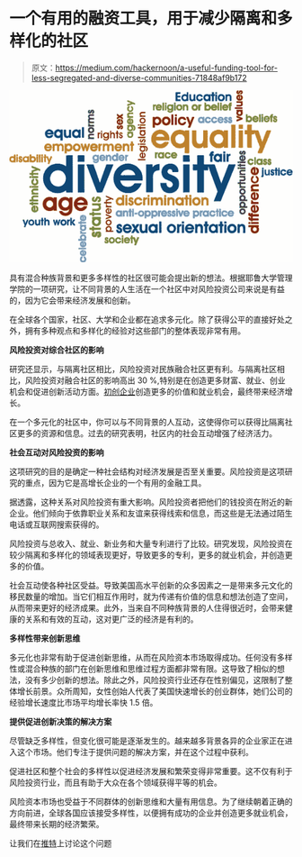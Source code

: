 # 一个有用的融资工具，用于减少隔离和多样化的社区

> 原文：<https://medium.com/hackernoon/a-useful-funding-tool-for-less-segregated-and-diverse-communities-71848af9b172>

![](img/b4c5224102a7526cf770a40efa157da0.png)

具有混合种族背景和更多多样性的社区很可能会提出新的想法。根据耶鲁大学管理学院的一项研究，让不同背景的人生活在一个社区中对风险投资公司来说是有益的，因为它会带来经济发展和创新。

在全球各个国家，社区、大学和企业都在追求多元化。除了获得公平的直接好处之外，拥有多种观点和多样化的经验对这些部门的整体表现非常有用。

**风险投资对综合社区的影响**

研究还显示，与隔离社区相比，风险投资对民族融合社区更有利。与隔离社区相比，风险投资对融合社区的影响高出 30 %,特别是在创造更多财富、就业、创业机会和促进创新活动方面。[初创企业](https://hackernoon.com/tagged/startup)创造更多的价值和就业机会，最终带来经济增长。

在一个多元化的社区中，你可以与不同背景的人互动，这使得你可以获得比隔离社区更多的资源和信息。过去的研究表明，社区内的社会互动增强了经济活力。

**社会互动对风险投资的影响**

这项研究的目的是确定一种社会结构对经济发展是否至关重要。风险投资是这项研究的重点，因为它是高增长企业的一个有用的金融工具。

据透露，这种关系对风险投资有重大影响。风险投资者把他们的钱投资在附近的新企业。他们倾向于依靠职业关系和友谊来获得线索和信息，而这些是无法通过陌生电话或互联网搜索获得的。

风险投资与总收入、就业、新业务和大量专利进行了比较。研究发现，风险投资在较少隔离和多样化的领域表现更好，导致更多的专利，更多的就业机会，并创造更多的价值。

社会互动使各种社区受益。导致美国高水平创新的众多因素之一是带来多元文化的移民数量的增加。当它们相互作用时，就为传递有价值的信息和想法创造了空间，从而带来更好的经济成果。此外，当来自不同种族背景的人住得很近时，会带来健康的关系和有效的互动，这对更广泛的经济是有利的。

**多样性带来创新思维**

多元化也非常有助于促进创新思维，从而在风险资本市场取得成功。任何没有多样性或混合种族的部门在创新思维和思维过程方面都非常有限。这导致了相似的想法，没有多少创新的想法。除此之外，风险投资行业还存在性别偏见，这限制了整体增长前景。众所周知，女性创始人代表了美国快速增长的创业群体，她们公司的经验增长速度比市场平均增长率快 1.5 倍。

**提供促进创新决策的解决方案**

尽管缺乏多样性，但变化很可能是逐渐发生的。越来越多背景各异的企业家正在进入这个市场。他们专注于提供问题的解决方案，并在这个过程中获利。

促进社区和整个社会的多样性以促进经济发展和繁荣变得非常重要。这不仅有利于风险投资行业，而且有助于大众在各个领域获得平等的机会。

风险资本市场也受益于不同群体的创新思维和大量有用信息。为了继续朝着正确的方向前进，全球各国应该接受多样性，以便拥有成功的企业并创造更多就业机会，最终带来长期的经济繁荣。

让我们在[推特](http://www.twitter.com/eliandalvarez)上讨论这个问题